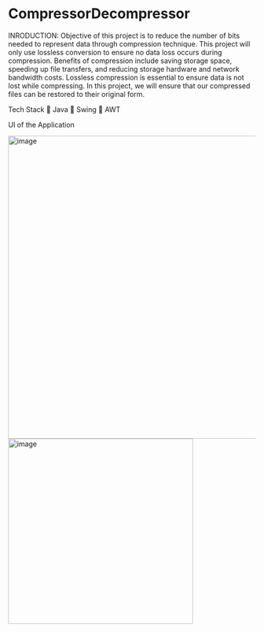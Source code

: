 # CompressorDecompressor

INRODUCTION:
Objective of this project is to reduce the number of bits needed to represent data through compression technique. This project will only use lossless conversion to ensure no data loss occurs during compression. Benefits of compression include saving storage space, speeding up file transfers, and reducing storage hardware and network bandwidth costs. Lossless compression is essential to ensure data is not lost while compressing. In this project, we will ensure that our compressed files can be restored to their original form.

Tech Stack
🔴 Java
🔴 Swing
🔴 AWT

UI of the Application



<img width="615" alt="image" src="https://github.com/pranay9949/CompressorDecompressor/assets/139853595/ae36ef89-dfe5-419e-b9b1-a09bcb85507b">






<img width="376" alt="image" src="https://github.com/pranay9949/CompressorDecompressor/assets/139853595/9f6780aa-abbd-4c2f-a440-f64509c2bd5b">

